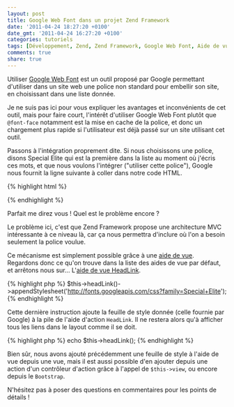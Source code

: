 ```yaml
---
layout: post
title: Google Web Font dans un projet Zend Framework
date: '2011-04-24 18:27:20 +0100'
date_gmt: '2011-04-24 16:27:20 +0100'
categories: tutoriels
tags: [Développement, Zend, Zend Framework, Google Web Font, Aide de vue, HeadLink]
comments: true
share: true
---
```

Utiliser [Google Web Font](http://www.google.com/webfonts) est un outil proposé par Google permettant d'utiliser dans un site web une police non standard pour embellir son site, en choisissant dans une liste donnée.

Je ne suis pas ici pour vous expliquer les avantages et inconvénients de cet outil, mais pour faire court, l'intérêt d'utiliser Google Web Font plutôt que `@font-face` notamment est la mise en cache de la police, et donc un chargement plus rapide si l'utilisateur est déjà passé sur un site utilisant cet outil.

Passons à l'intégration proprement dite. Si nous choisissons une police, disons Special Elite qui est la première dans la liste au moment où j'écris ces mots, et que nous voulons l'intégrer ("utiliser cette police"), Google nous fournit la ligne suivante à coller dans notre code HTML.

{% highlight html %}
<link href='http://fonts.googleapis.com/css?family=Special+Elite' rel='stylesheet' type='text/css'>
{% endhighlight %}

Parfait me direz vous ! Quel est le problème encore ?

Le problème ici, c'est que Zend Framework propose une architecture MVC intéressante à ce niveau là, car ça nous permettra d'inclure où l'on a besoin seulement la police voulue.

Ce mécanisme est simplement possible grâce à une [aide de vue](http://framework.zend.com/manual/fr/zend.view.helpers.html). Regardons donc ce qu'on trouve dans la liste des aides de vue par défaut, et arrêtons nous sur... L'[aide de vue HeadLink](http://framework.zend.com/manual/fr/zend.view.helpers.html#zend.view.helpers.initial.headlink).

{% highlight php %}
$this->headLink()->appendStylesheet('http://fonts.googleapis.com/css?family=Special+Elite');
{% endhighlight %}

Cette dernière instruction ajoute la feuille de style donnée (celle fournie par Google) à la pile de l'aide d'action `HeadLink`. Il ne restera alors qu'à afficher tous les liens dans le layout comme il se doit.

{% highlight php %}
echo $this->headLink();
{% endhighlight %}

Bien sûr, nous avons ajouté précédemment une feuille de style à l'aide de vue depuis une vue, mais il est aussi possible d'en ajouter depuis une action d'un contrôleur d'action grâce à l'appel de `$this->view`, ou encore depuis le `Bootstrap`.

N'hésitez pas à poser des questions en commentaires pour les points de détails !
